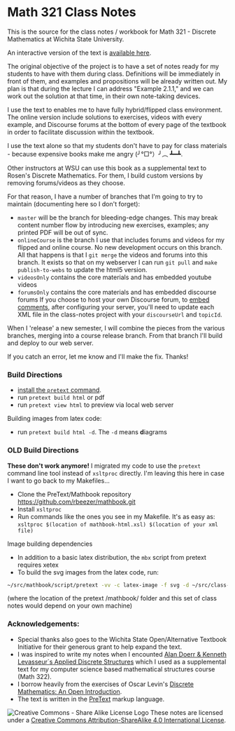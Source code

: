 # Math 321 Class Notes
This is the source for the class notes / workbook for Math 321 - Discrete Mathematics at Wichita State University.

An interactive version of the text is [available here](http://wichita.edu/discreteBook).

The original objective of the project is to have a set of notes ready for my students to have with them during class. Definitions will be immediately in front of them, and examples and propositions will be already written out. My plan is that during the lecture I can address "Example 2.1.1," and we can work out the solution at that time, in their own note-taking devices. 

I use the text to enables me to have fully hybrid/flipped class environment. The online version include solutions to exercises, videos with every example, and Discourse forums at the bottom of every page of the textbook in order to facilitate discussion within the textbook.

I use the text alone so that my students don't have to pay for class materials - because expensive books make me angry (╯°□°）╯︵ ┻━┻.

Other instructors at WSU can use this book as a supplemental text to Rosen's Discrete Mathematics.  For them, I build custom versions by removing forums/videos as they choose. 

For that reason, I have a number of branches that I'm going to try to maintain (documenting here so I don't forget): 
  - `master` will be the branch for bleeding-edge changes. This may break content number flow by introducing new exercises, examples; any printed PDF will be out of sync.
  - `onlineCourse` is the branch I use that includes forums and videos for my flipped and online course. 
    No new development occurs on this branch. All that happens is that I `git merge` the videos and forums into this branch. It exists so that on my webserver I can run `git pull` and `make publish-to-webs` to update the html5 version. 
  - `videosOnly` contains the core materials and has embedded youtube videos
  - `forumsOnly` contains the core materials and has embedded discourse forums
    If you choose to host your own Discourse forum, to [embed comments](https://meta.discourse.org/t/embedding-discourse-comments-via-javascript/31963), after configuring your server, you'll need to update each XML file in the class-notes project with your `discourseUrl` and `topicId`.
  
  When I 'release' a new semester, I will combine the pieces from the various branches, merging into a course release branch. From that branch I'll build and deploy to our web server.

If you catch an error, let me know and I'll make the fix. Thanks!

### Build Directions
- [install the `pretext` command](https://pretextbook.org/doc/guide/html/quickstart-getting-pretext.html).
- run `pretext build html` or pdf
- run `pretext view html` to preview via local web server

Building images from latex code: 
- run `pretext build html -d`.  The `-d` means **d**iagrams

### OLD Build Directions 

**These don't work anymore!**  I migrated my code to use the `pretext` command line tool instead of `xsltproc` directly. I'm leaving this here in case I want to go back to my Makefiles...


- Clone the PreText/Mathbook repository https://github.com/rbeezer/mathbook.git
- Install `xsltproc`
- Run commands like the ones you see in my Makefile. It's as easy as: 
  `xsltproc $(location of mathbook-html.xsl) $(location of your xml file)`
  
Image building dependencies
- In addition to a basic latex distribution, the `mbx` script from pretext requires xetex
- To build the svg images from the latex code, run: 
```bash
~/src/mathbook/script/pretext -vv -c latex-image -f svg -d ~/src/class-notes/assets ~/src/class-notes/source/class-notes.ptx
```
(where the location of the pretext /mathbook/ folder and this set of class notes would depend on your own machine)

  
### Acknowledgements: 
- Special thanks also goes to the Wichita State Open/Alternative Textbook Initiative for their generous grant to help expand the text.
- I was inspired to write my notes when I encounted [Alan Doerr & Kenneth Levasseur`s Applied Discrete Structures](https://github.com/klevasseur/ads) which I used as a supplemental text for my computer science based mathematical structures course (Math 322).
- I borrow heavily from the exercises of Oscar Levin's [Discrete Mathematics: An Open Introduction](https://github.com/oscarlevin/discrete-book).
- The text is written in the [PreText](https://github.com/rbeezer/mathbook.git) markup language.

![Creative Commons - Share Alike License Logo](https://i.creativecommons.org/l/by-sa/4.0/88x31.png) These notes are licensed under a [Creative Commons Attribution-ShareAlike 4.0 International License](http://creativecommons.org/licenses/by-sa/4.0/).
